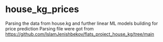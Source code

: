 # house_kg_prices
Parsing the data from house.kg and further linear ML models building for price prediction
Parsing file were got from https://github.com/IslamJenishbekov/flats_project_house_kg/tree/main
